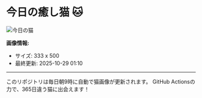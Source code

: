 # 今日の癒し猫 🐱

![今日の猫](https://cdn2.thecatapi.com/images/bv5.jpg)

**画像情報:**
- サイズ: 333 x 500
- 最終更新: 2025-10-29 01:10

---

このリポジトリは毎日朝9時に自動で猫画像が更新されます。
GitHub Actionsの力で、365日違う猫に出会えます！

